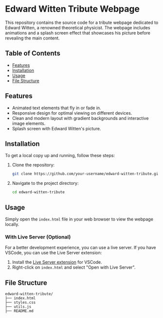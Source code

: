 # Edward Witten Tribute Webpage

This repository contains the source code for a tribute webpage dedicated to Edward Witten, a renowned theoretical physicist. The webpage includes animations and a splash screen effect that showcases his picture before revealing the main content.

## Table of Contents

- [Features](#features)
- [Installation](#installation)
- [Usage](#usage)
- [File Structure](#file-structure)

## Features

- Animated text elements that fly in or fade in.
- Responsive design for optimal viewing on different devices.
- Clean and modern layout with gradient backgrounds and interactive image elements.
- Splash screen with Edward Witten's picture.

## Installation

To get a local copy up and running, follow these steps:

1. Clone the repository:
    ```sh
    git clone https://github.com/your-username/edward-witten-tribute.git
    ```
2. Navigate to the project directory:
    ```sh
    cd edward-witten-tribute
    ```

## Usage

Simply open the `index.html` file in your web browser to view the webpage locally.

### With Live Server (Optional)

For a better development experience, you can use a live server. If you have VSCode, you can use the Live Server extension:

1. Install the [Live Server extension](https://marketplace.visualstudio.com/items?itemName=ritwickdey.LiveServer) for VSCode.
2. Right-click on `index.html` and select "Open with Live Server".

## File Structure

```plaintext
edward-witten-tribute/
├── index.html
├── styles.css
├── utils.js
├── README.md
